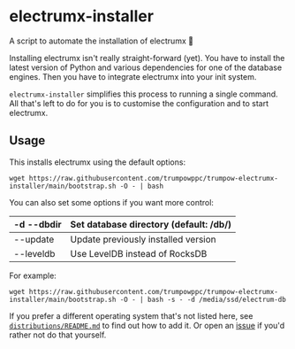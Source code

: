 # electrumx-installer
A script to automate the installation of electrumx 🤖

Installing electrumx isn't really straight-forward (yet). You have to install the latest version of Python and various dependencies for
one of the database engines. Then you have to integrate electrumx into your init system.

`electrumx-installer` simplifies this process to running a single command. All that's left to do for you
is to customise the configuration and to start electrumx.

## Usage
This installs electrumx using the default options:

    wget https://raw.githubusercontent.com/trumpowppc/trumpow-electrumx-installer/main/bootstrap.sh -O - | bash

You can also set some options if you want more control:

| -d --dbdir | Set database directory (default: /db/) |
|------------|----------------------------------------|
| --update   | Update previously installed version    |
| --leveldb  | Use LevelDB instead of RocksDB         |

For example:

    wget https://raw.githubusercontent.com/trumpowppc/trumpow-electrumx-installer/main/bootstrap.sh -O - | bash -s - -d /media/ssd/electrum-db



If you prefer a different operating system that's not listed here, see
[`distributions/README.md`](https://github.com/trumpowppc/trumpow-electrumx-installer/blob/master/distributions/README.md) to find out how to add it.
Or open an [issue](https://github.com/trumpowppc/trumpow-electrumx-installer/issues/new) if you'd rather not do that yourself.
